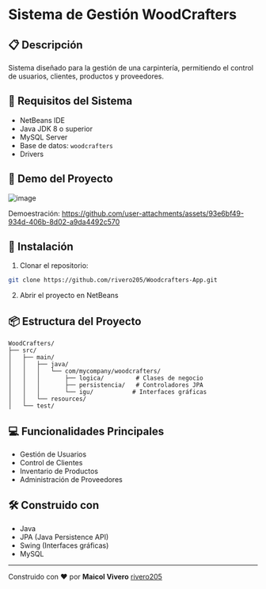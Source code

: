 # Sistema de Gestión WoodCrafters 

## 📋 Descripción
Sistema diseñado para la gestión de una carpintería, permitiendo el control de usuarios, clientes, productos y proveedores.

## 🔧 Requisitos del Sistema

- NetBeans IDE
- Java JDK 8 o superior
- MySQL Server
- Base de datos: `woodcrafters`
- Drivers

## 🎥 Demo del Proyecto
![image](https://github.com/user-attachments/assets/50229fa0-7f04-4afe-9804-f12958966447)

Demoestración:
https://github.com/user-attachments/assets/93e6bf49-934d-406b-8d02-a9da4492c570



## 🚀 Instalación

1. Clonar el repositorio:
```bash
git clone https://github.com/rivero205/Woodcrafters-App.git
```

2. Abrir el proyecto en NetBeans

## 📦 Estructura del Proyecto

```
WoodCrafters/
├── src/
│   ├── main/
│   │   ├── java/
│   │   │   └── com/mycompany/woodcrafters/
│   │   │       ├── logica/         # Clases de negocio
│   │   │       ├── persistencia/   # Controladores JPA
│   │   │       └── igu/           # Interfaces gráficas
│   │   └── resources/
│   └── test/
```

## 💻 Funcionalidades Principales

- Gestión de Usuarios
- Control de Clientes
- Inventario de Productos
- Administración de Proveedores

## 🛠️ Construido con

- Java
- JPA (Java Persistence API)
- Swing (Interfaces gráficas)
- MySQL

---
Construido con ❤️ por **Maicol Vivero** [rivero205](https://github.com/rivero205)
